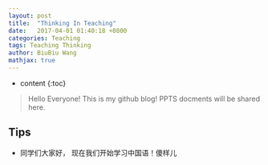 ```yaml
---
layout: post
title:  "Thinking In Teaching"
date:   2017-04-01 01:40:18 +0800
categories: Teaching 
tags: Teaching Thinking 
author: BiuBiu Wang
mathjax: true
---
```


* content
{:toc}
> Hello Everyone! This is my github blog!
  PPTS docments will be shared here. 

## Tips
*  同学们大家好， 现在我们开始学习中国语！傻样儿
